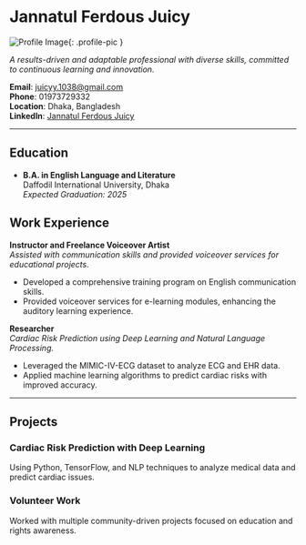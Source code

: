 <head>
    <link rel="stylesheet" href="style.css">
</head>

# Jannatul Ferdous Juicy

![Profile Image](images/profile.png){: .profile-pic }

_A results-driven and adaptable professional with diverse skills, committed to continuous learning and innovation._

**Email**: juicyy.1038@gmail.com  
**Phone**: 01973729332  
**Location**: Dhaka, Bangladesh  
**LinkedIn**: [Jannatul Ferdous Juicy](https://www.linkedin.com/in/jannatul-ferdous-juicy-710988326/)

---

## Education

- **B.A. in English Language and Literature**  
  Daffodil International University, Dhaka  
  _Expected Graduation: 2025_

## Work Experience

**Instructor and Freelance Voiceover Artist**  
_Assisted with communication skills and provided voiceover services for educational projects._

- Developed a comprehensive training program on English communication skills.
- Provided voiceover services for e-learning modules, enhancing the auditory learning experience.
  
**Researcher**  
_Cardiac Risk Prediction using Deep Learning and Natural Language Processing._

- Leveraged the MIMIC-IV-ECG dataset to analyze ECG and EHR data.
- Applied machine learning algorithms to predict cardiac risks with improved accuracy.

---

## Projects

### Cardiac Risk Prediction with Deep Learning
Using Python, TensorFlow, and NLP techniques to analyze medical data and predict cardiac issues.

### Volunteer Work
Worked with multiple community-driven projects focused on education and rights awareness.

